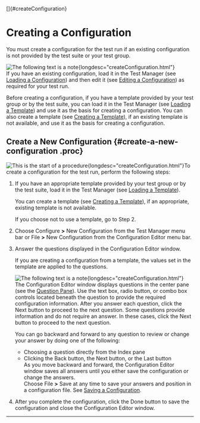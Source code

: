 
[]{#createConfiguration}

# Creating a Configuration

You must create a configuration for the test run if an existing configuration is not provided by the
test suite or your test group.

![The following text is a note](../../images/hg_note.gif){longdesc="createConfiguration.html"}\
If you have an existing configuration, load it in the Test Manager (see [Loading a
Configuration](loadConfiguration.html)) and then edit it (see [Editing a
Configuration](editConfiguration.html)) as required for your test run.

Before creating a configuration, if you have a template provided by your test group or by the test
suite, you can load it in the Test Manager (see [Loading a
Template](../templates/loadTemplate.html)) and use it as the basis for creating a configuration. You
can also create a template (see [Creating a Template](../admin/createTemplate.html)), if an existing
template is not available, and use it as the basis for creating a configuration.

## Create a New Configuration {#create-a-new-configuration .proc}

![This is the start of a procedure](../../images/hg_proc.gif){longdesc="createConfiguration.html"}To
create a configuration for the test run, perform the following steps:

1.  If you have an appropriate template provided by your test group or by the test suite, load it in
    the Test Manager (see [Loading a Template](../templates/loadTemplate.html)).

    You can create a template (see [Creating a Template](../admin/createTemplate.html)), if an
    appropriate, existing template is not available.

    If you choose not to use a template, go to Step 2.

2.  Choose Configure **\>** New Configuration from the Test Manager menu bar or File **\>** New
    Configuration from the Configuration Editor menu bar.

3.  Answer the questions displayed in the Configuration Editor window.

    If you are creating a configuration from a template, the values set in the template are applied
    to the questions.

    ![The following text is a note](../../images/hg_note.gif){longdesc="createConfiguration.html"}\
    The Configuration Editor window displays questions in the center pane (see the [Question
    Pane](fullViewDialog.html#fullViewDialog.questionPane)). Use the text box, radio button, or
    combo box controls located beneath the question to provide the required configuration
    information. After you answer each question, click the Next button to proceed to the next
    question. Some questions provide information and do not require an answer. In these cases, click
    the Next button to proceed to the next question.

    You can go backward and forward to any question to review or change your answer by doing one of
    the following:

    -   Choosing a question directly from the Index pane
    -   Clicking the Back button, the Next button, or the Last button\
        As you move backward and forward, the Configuration Editor window saves all answers until
        you either save the configuration or change the answers.\
        Choose File **\>** Save at any time to save your answers and position in a configuration
        file. See [Saving a Configuration](saveConfiguration.html).

4.  After you complete the configuration, click the Done button to save the configuration and close
    the Configuration Editor window.

----------------------------------------------------------------------------------------------------


